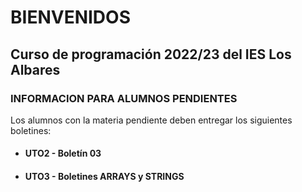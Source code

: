 # BIENVENIDOS
## Curso de programación 2022/23 del IES Los Albares

### INFORMACION PARA ALUMNOS PENDIENTES
Los alumnos con la materia pendiente deben entregar los siguientes boletines:
- #### UTO2 - Boletín 03
- #### UTO3 - Boletines ARRAYS y STRINGS
